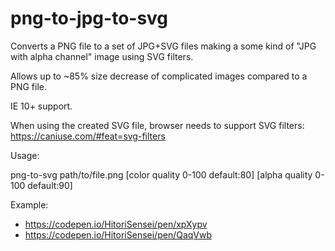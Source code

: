 # png-to-jpg-to-svg
Converts a PNG file to a set of JPG+SVG files making a some kind of "JPG with alpha channel" image using SVG filters.

Allows up to ~85% size decrease of complicated images compared to a PNG file.

IE 10+ support.

When using the created SVG file, browser needs to support SVG filters:
https://caniuse.com/#feat=svg-filters

Usage:

png-to-svg path/to/file.png [color quality 0-100 default:80] [alpha quality 0-100 default:90]

Example:
* https://codepen.io/HitoriSensei/pen/xpXypv
* https://codepen.io/HitoriSensei/pen/QaqVwb
